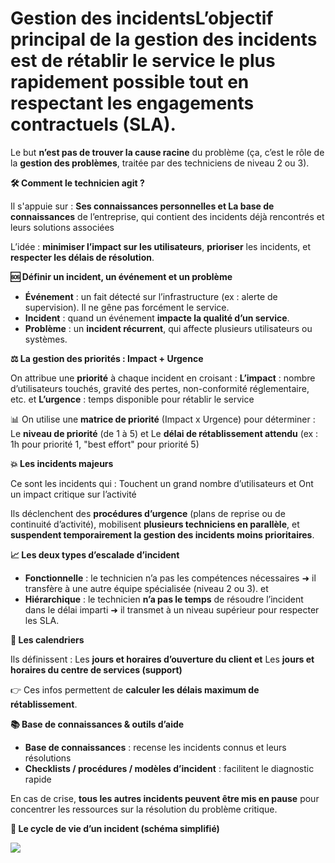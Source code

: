 # Gestion des incidentsL’objectif principal de la **gestion des incidents** est de **rétablir le service le plus rapidement possible** tout en **respectant les engagements contractuels** (SLA).

Le but **n’est pas de trouver la cause racine** du problème (ça, c’est le rôle de la **gestion des problèmes**, traitée par des techniciens de niveau 2 ou 3).

**🛠️ Comment le technicien agit ?**

Il s'appuie sur : **Ses connaissances personnelles et La base de connaissances** de l’entreprise, qui contient des incidents déjà rencontrés et leurs solutions associées

L’idée : **minimiser l’impact sur les utilisateurs**, **prioriser** les incidents, et **respecter les délais de résolution**.



**🆘 Définir un incident, un événement et un problème**

- **Événement** : un fait détecté sur l’infrastructure (ex : alerte de supervision). Il ne gêne pas forcément le service.
- **Incident** : quand un événement **impacte la qualité d’un service**.
- **Problème** : un **incident récurrent**, qui affecte plusieurs utilisateurs ou systèmes.



**⚖️ La gestion des priorités : Impact + Urgence**

On attribue une **priorité** à chaque incident en croisant : **L’impact** : nombre d’utilisateurs touchés, gravité des pertes, non-conformité réglementaire, etc. et **L’urgence** : temps disponible pour rétablir le service

📊 On utilise une **matrice de priorité** (Impact x Urgence) pour déterminer : Le **niveau de priorité** (de 1 à 5) et Le **délai de rétablissement attendu** (ex : 1h pour priorité 1, "best effort" pour priorité 5)



**💥 Les incidents majeurs**

Ce sont les incidents qui : Touchent un grand nombre d’utilisateurs et Ont un impact critique sur l’activité

Ils déclenchent des **procédures d’urgence** (plans de reprise ou de continuité d’activité), mobilisent **plusieurs techniciens en parallèle**, et **suspendent temporairement la gestion des incidents moins prioritaires**.



**📈 Les deux types d’escalade d’incident**

- **Fonctionnelle** : le technicien n’a pas les compétences nécessaires ➜ il transfère à une autre équipe spécialisée (niveau 2 ou 3). et
- **Hiérarchique** : le technicien **n’a pas le temps** de résoudre l’incident dans le délai imparti ➜ il transmet à un niveau supérieur pour respecter les SLA.



**📅 Les calendriers**

Ils définissent : Les **jours et horaires d’ouverture du client et** Les **jours et horaires du centre de services (support)**

👉 Ces infos permettent de **calculer les délais maximum de rétablissement**.



**📚 Base de connaissances & outils d’aide**

- **Base de connaissances** : recense les incidents connus et leurs résolutions
- **Checklists / procédures / modèles d’incident** : facilitent le diagnostic rapide

En cas de crise, **tous les autres incidents peuvent être mis en pause** pour concentrer les ressources sur la résolution du problème critique.



**🧭 Le cycle de vie d’un incident (schéma simplifié)**

![](../../../media/Cours-Sensibilisation-ITIL-V1-Gestion-des-incidents-image1.png)



